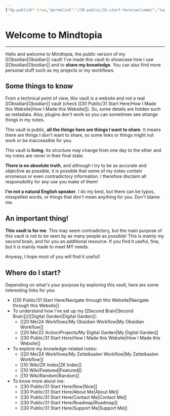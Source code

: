 ```yaml
---
{"dg-publish":true,"permalink":"/30-public/31-start-here/welcome/","tags":["gardenEntry"]}
---
```


# Welcome to Mindtopia
---
Hello and welcome to Mindtopia, the public version of my [[Obsidian\|Obsidian]] vault! I've made this vault to showcase how I use [[Obsidian\|Obsidian]] and to **share my knowledge**. You can also find more personal stuff such as my projects or my workflows.

## Some things to know
From a technical point of view, this vault is a website and not a real [[Obsidian\|Obsidian]] vault (check [[30 Public/31 Start Here/How I Made this Website\|How I Made this Website]]). So, some details are hidden such as metadata. Also, plugins don't work so you can sometimes see strange things in my notes.

This vault is public, **all the things here are things I want to share**. It means there are things I don't want to share, so some links or things might not work or be inaccessible for you.

This vault is **living**. Its structure may change from one day to the other and my notes are never in their final state.

**There is no absolute truth**, and although I try to be as accurate and objective as possible, it is possible that some of my notes contain erroneous or even contradictory information. I therefore disclaim all responsibility for any use you make of them!

**I'm not a natural English speaker**. I do my best, but there can be typos, misspelled words, or things that don't mean anything for you. Don't blame me.

## An important thing!
**This vault is for me**. This may seem contradictory, but the main purpose of this vault is not to be seen by as many people as possible! This is mainly my second brain, and for you an additional resource. If you find it useful, fine, but it is mainly made to meet MY needs.

Anyway, I hope most of you will find it useful!

## Where do I start?
Depending on what's your purpose by exploring this vault, here are some interesting links for you:

- [[30 Public/31 Start Here/Navigate through this Website\|Navigate through this Website]]
- To understand how I've set up my [[Second Brain\|Second Brain]]/[[Digital Garden\|Digital Garden]]:
	- [[20 Me/24 Workflows/My Obsidian Workflow\|My Obsidian Workflow]]
	- [[20 Me/22 Action/Projects/My Digital Garden\|My Digital Garden]]
	- [[30 Public/31 Start Here/How I Made this Website\|How I Made this Website]]
- To explore my knowledge-related notes:
	- [[20 Me/24 Workflows/My Zettelkasten Workflow\|My Zettelkasten Workflow]]
	- [[10 Wiki/ZK Index\|ZK Index]]
	- [[10 Wiki/Featured\|Featured]]
	- [[10 Wiki/Random\|Random]]
- To know more about me:
	- [[30 Public/31 Start Here/Now\|Now]]
	- [[30 Public/31 Start Here/About Me\|About Me]]
	- [[30 Public/31 Start Here/Contact Me\|Contact Me]]
	- [[30 Public/31 Start Here/Roadmap\|Roadmap]]
	- [[30 Public/31 Start Here/Support Me\|Support Me]]